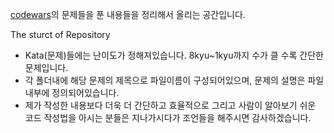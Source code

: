 [codewars](https://www.codewars.com)의 문제들을 푼 내용들을 정리해서 올리는 공간입니다.

The sturct of Repository
 - Kata(문제)들에는 난이도가 정해져있습니다.
   8kyu~1kyu까지 수가 클 수록 간단한 문제입니다.
 - 각 폴더내에 해당 문제의 제목으로 파일이름이 구성되어있으며, 문제의 설명은 파일 내부에 정의되어있습니다.
 - 제가 작성한 내용보다 더욱 더 간단하고 효율적으로 그리고 사람이 알아보기 쉬운 코드 작성법을 아시는 분들은 지나가시다가 조언들을 해주시면 감사하겠습니다.
